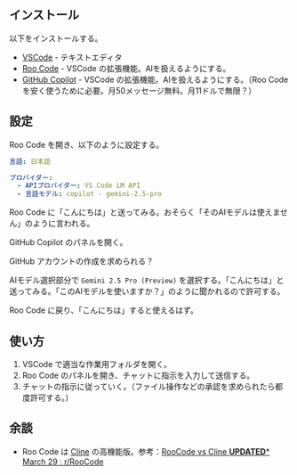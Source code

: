
## インストール
以下をインストールする。
- [VSCode](https://code.visualstudio.com/) - テキストエディタ
- [Roo Code](https://roocode.com/) - VSCode の拡張機能。AIを扱えるようにする。
- [GitHub Copilot](vscode://github.copilot-chat) - VSCode の拡張機能。AIを扱えるようにする。（Roo Code を安く使うために必要。月50メッセージ無料。月11ドルで無限？）

## 設定
Roo Code を開き、以下のように設定する。
```yaml
言語: 日本語

プロバイダー:
  - APIプロバイダー: VS Code LM API
  - 言語モデル: copilot - gemini-2.5-pro
```

Roo Code に「こんにちは」と送ってみる。おそらく「そのAIモデルは使えません」のように言われる。

GitHub Copilot のパネルを開く。

GitHub アカウントの作成を求められる？

AIモデル選択部分で `Gemini 2.5 Pro (Preview)` を選択する。「こんにちは」と送ってみる。「このAIモデルを使いますか？」のように聞かれるので許可する。

Roo Code に戻り、「こんにちは」すると使えるはず。

## 使い方
1. VSCode で適当な作業用フォルダを開く。
2. Roo Code のパネルを開き、チャットに指示を入力して送信する。
3. チャットの指示に従っていく。（ファイル操作などの承認を求められたら都度許可する。）

## 余談
- Roo Code は [Cline](https://cline.bot/) の高機能版。参考：[RooCode vs Cline **UPDATED*** March 29 : r/RooCode](https://www.reddit.com/r/RooCode/comments/1jn372q/roocode_vs_cline_updated_march_29/?share_id=8QGnCavUI2VCyv7oNIryz&utm_content=2&utm_medium=ios_app&utm_name=ioscss&utm_source=share&utm_term=1)

